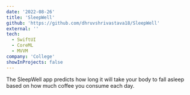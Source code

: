 ```yaml
---
date: '2022-08-26'
title: 'SleepWell'
github: 'https://github.com/dhruvshrivastava18/SleepWell'
external: ''
tech:
  - SwiftUI
  - CoreML
  - MVVM
company: 'College'
showInProjects: false
---
```


The SleepWell app predicts how long it will take your body to fall asleep based on how much coffee you consume each day.
